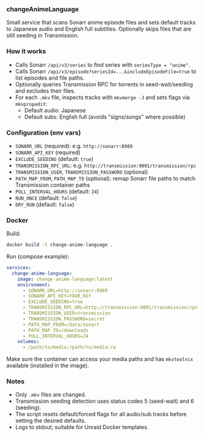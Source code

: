 ### changeAnimeLanguage

Small service that scans Sonarr anime episode files and sets default tracks to Japanese audio and English full subtitles. Optionally skips files that are still seeding in Transmission.

### How it works

- Calls Sonarr `/api/v3/series` to find series with `seriesType = "anime"`.
- Calls Sonarr `/api/v3/episode?seriesId=...&includeEpisodeFile=true` to list episodes and file paths.
- Optionally queries Transmission RPC for torrents in seed-wait/seeding and excludes their files.
- For each `.mkv` file, inspects tracks with `mkvmerge -J` and sets flags via `mkvpropedit`:
  - Default audio: Japanese
  - Default subs: English full (avoids "signs/songs" where possible)

### Configuration (env vars)

- `SONARR_URL` (required): e.g. `http://sonarr:8989`
- `SONARR_API_KEY` (required)
- `EXCLUDE_SEEDING` (default: `true`)
- `TRANSMISSION_RPC_URL`: e.g. `http://transmission:9091/transmission/rpc`
- `TRANSMISSION_USER`, `TRANSMISSION_PASSWORD` (optional)
- `PATH_MAP_FROM`, `PATH_MAP_TO` (optional): remap Sonarr file paths to match Transmission container paths
- `POLL_INTERVAL_HOURS` (default: `24`)
- `RUN_ONCE` (default: `false`)
- `DRY_RUN` (default: `false`)

### Docker

Build:

```bash
docker build -t change-anime-language .
```

Run (compose example):

```yaml
services:
  change-anime-language:
    image: change-anime-language:latest
    environment:
      - SONARR_URL=http://sonarr:8989
      - SONARR_API_KEY=YOUR_KEY
      - EXCLUDE_SEEDING=true
      - TRANSMISSION_RPC_URL=http://transmission:9091/transmission/rpc
      - TRANSMISSION_USER=transmission
      - TRANSMISSION_PASSWORD=secret
      - PATH_MAP_FROM=/data/sonarr
      - PATH_MAP_TO=/downloads
      - POLL_INTERVAL_HOURS=24
    volumes:
      - /path/to/media:/path/to/media:rw
```

Make sure the container can access your media paths and has `mkvtoolnix` available (installed in the image).

### Notes

- Only `.mkv` files are changed.
- Transmission seeding detection uses status codes 5 (seed-wait) and 6 (seeding).
- The script resets default/forced flags for all audio/sub tracks before setting the desired defaults.
- Logs to stdout; suitable for Unraid Docker templates.


